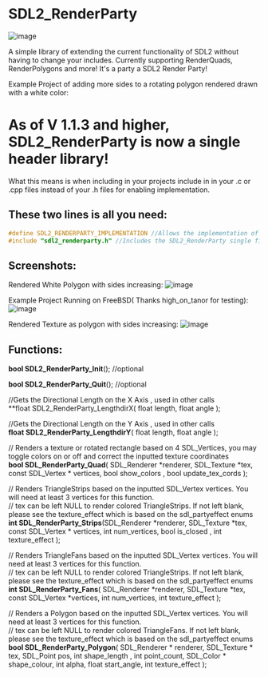 # SDL2_RenderParty

![image](https://github.com/pawbyte/SDL2_RenderParty/blob/main/images/sdl2_renderparty_logo.png?raw=true)

A simple library of extending the current functionality of SDL2 without having to change your includes. Currently supporting RenderQuads, RenderPolygons and more! It's a party a SDL2 Render Party!

Example Project of adding more sides to a rotating polygon rendered drawn with a white color:


# As of V 1.1.3 and higher, SDL2_RenderParty is now a single header library!

What this means is when including in your projects include in in your .c or .cpp files instead of your .h files for enabling implementation.

## These two lines is all you need:

```c
#define SDL2_RENDERPARTY_IMPLEMENTATION //Allows the implementation of functions to be executed, withhout this line you may experience many compiler errors! 
#include "sdl2_renderparty.h" //Includes the SDL2_RenderParty single file library ( Written in C, compatabile with C++ ) 
```


## Screenshots: 
Rendered White Polygon with sides increasing:
![image](https://raw.githubusercontent.com/pawbyte/SDL2_Render_Party/main/examples/SDL2_Render_Party_White_Polygon_Test.gif)



Example Project Running on FreeBSD( Thanks high_on_tanor for testing):
![image](https://github.com/pawbyte/SDL2_RenderParty/blob/main/images/sdl2_renderparty_example_screenshot_freebsd.png)

Rendered Texture as polygon with sides increasing:
![image](https://github.com/pawbyte/SDL2_RenderParty/blob/main/examples/sdl2_render_party_mk_spinner_polygon.gif?raw=true)


## Functions:

**bool SDL2_RenderParty_Init**();  //optional   
  
**bool SDL2_RenderParty_Quit**(); //optional   
  
//Gets the Directional Length on the X Axis , used in other calls  
**float SDL2_RenderParty_LengthdirX( float length, float angle  );  
  
//Gets the Directional Length on the Y Axis , used in other calls   
**float SDL2_RenderParty_LengthdirY**( float length, float angle  );   
  
  
// Renders a texture or rotated rectangle based on 4 SDL_Vertices, you may toggle colors on or off and correct the inputted texture coordinates   
**bool SDL_RenderParty_Quad**( SDL_Renderer *renderer, SDL_Texture *tex, const SDL_Vertex * vertices, bool show_colors , bool update_tex_cords   );   
  

// Renders TriangleStrips based on the inputted SDL_Vertex vertices. You will need at least 3 vertices for this function.   
// tex can be left NULL to render colored TriangleStrips. If not left blank, please see the texture_effect which is based on the sdl_partyeffect enums   
**int SDL_RenderParty_Strips**(SDL_Renderer *renderer, SDL_Texture *tex, const SDL_Vertex * vertices, int num_vertices, bool is_closed , int texture_effect   );   
  
  
// Renders TriangleFans based on the inputted SDL_Vertex vertices. You will need at least 3 vertices for this function.   
// tex can be left NULL to render colored TriangleStrips. If not left blank, please see the texture_effect which is based on the sdl_partyeffect enums   
**int SDL_RenderParty_Fans**( SDL_Renderer *renderer, SDL_Texture *tex, const SDL_Vertex *vertices, int num_vertices, int texture_effect  );   
  
  
// Renders a Polygon based on the inputted SDL_Vertex vertices. You will need at least 3 vertices for this function.   
// tex can be left NULL to render colored TriangleFans. If not left blank, please see the texture_effect which is based on the sdl_partyeffect enums   
**bool SDL_RenderParty_Polygon**( SDL_Renderer * renderer, SDL_Texture * tex, SDL_Point pos, int shape_length , int point_count, SDL_Color * shape_colour, int alpha, float start_angle, int texture_effect  );   

  
